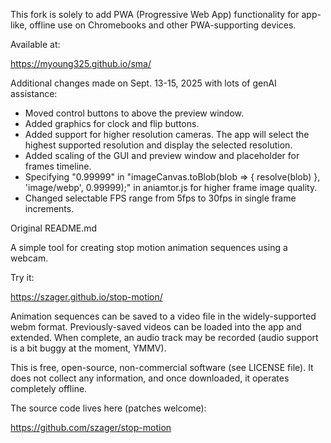 This fork is solely to add PWA (Progressive Web App) functionality for app-like, offline use on Chromebooks and other PWA-supporting devices.

Available at:

https://myoung325.github.io/sma/

Additional changes made on Sept. 13-15, 2025 with lots of genAI assistance:

* Moved control buttons to above the preview window.
* Added graphics for clock and flip buttons.
* Added support for higher resolution cameras.  The app will select the highest supported resolution and display the selected resolution.
* Added scaling of the GUI and preview window and placeholder for frames timeline.
* Specifying "0.99999" in "imageCanvas.toBlob(blob => { resolve(blob) }, 'image/webp', 0.99999);" in aniamtor.js for higher frame image quality.
* Changed selectable FPS range from 5fps to 30fps in single frame increments.

Original README.md

A simple tool for creating stop motion animation sequences using a webcam.

Try it:

https://szager.github.io/stop-motion/

Animation sequences can be saved to a video file in the widely-supported webm format.  Previously-saved videos can be loaded into the app and extended. When complete, an audio track may be recorded (audio support is a bit buggy at the moment, YMMV).

This is free, open-source, non-commercial software (see LICENSE file).  It does not collect any information, and once downloaded, it operates completely offline.

The source code lives here (patches welcome):

https://github.com/szager/stop-motion
